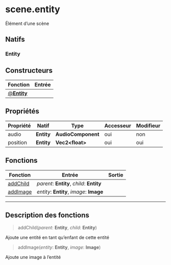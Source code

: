 # scene.entity

Élément d’une scène
## Natifs
### Entity
## Constructeurs
|Fonction|Entrée|
|-|-|
|[@**Entity**](#ctor_0)||
## Propriétés
|Propriété|Natif|Type|Accesseur|Modifieur|
|-|-|-|-|-|
|audio|**Entity**|**AudioComponent**|oui|non|
|position|**Entity**|**Vec2\<float>**|oui|oui|
## Fonctions
|Fonction|Entrée|Sortie|
|-|-|-|
|[addChild](#func_0)|*parent*: **Entity**, *child*: **Entity**||
|[addImage](#func_1)|*entity*: **Entity**, *image*: **Image**||


***
## Description des fonctions

<a id="func_0"></a>
> addChild(*parent*: **Entity**, *child*: **Entity**)

Ajoute une entité en tant qu’enfant de cette entité

<a id="func_1"></a>
> addImage(*entity*: **Entity**, *image*: **Image**)

Ajoute une image à l’entité

